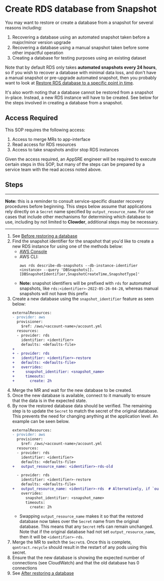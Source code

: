 # Create RDS database from Snapshot

You may want to restore or create a database from a snapshot for several reasons including:

1. Recovering a database using an automated snapshot taken before a major/minor version upgrade
2. Recovering a database using a manual snapshot taken before some other impactful operation
3. Creating a database for testing purposes using an existing dataset

Note that by default RDS only takes **automated snapshots every 24 hours**, so if you wish to recover a database with minimal data loss, and don't have a manual snapshot or pre-upgrade automated snapshot, then you probably want to look at [Restore RDS database to a specific point in time](#restore-rds-database-to-a-specific-point-in-time).

It's also worth noting that a database cannot be restored from a snapshot in-place. Instead, a new RDS instance will have to be created. See below for the steps involved in creating a database from a snapshot.

## Access Required

This SOP requires the following access:

1. Access to merge MRs to app-interface
2. Read access for RDS resources
3. Access to take snapshots and/or stop RDS instances

Given the access required, an AppSRE engineer will be required to execute certain steps in this SOP, but many of the steps can be prepared by a service team with the read access noted above.

## Steps

----

**Note:** this is a reminder to consult service-specific disaster recovery procedures before beginning. This steps below assume that applications rely directly on a `Secret` name specified by `output_resource_name`. For use cases that include other mechanisms for determining which database to use, including by not limited to **Clowder**, additional steps may be necessary.

----

1. See [Before restoring a database](/docs/aws/sop/common-database-restore-activities.md#before-restoring-a-database)
2. Find the snapshot identifier for the snapshot that you'd like to create a new RDS instance for using one of the methods below:
   * [AWS Console](https://docs.aws.amazon.com/AmazonRDS/latest/UserGuide/USER_RestoreFromSnapshot.html#USER_RestoreFromSnapshot.Restoring)
   * AWS CLI:
        ```
        aws rds describe-db-snapshots --db-instance-identifier <instance> --query 'DBSnapshots[].[DBSnapshotIdentifier,SnapshotCreateTime,SnapshotType]'
        ```
   * **Note:** snapshot identifiers will be prefixed with `rds` for automated snapshots, like `rds:<identifier>-2022-05-26-04-28`, whereas manual snapshots will not have this prefix
3. Create a new database using the `snapshot_identifier` feature as seen below:
    ```diff
    externalResources:
    - provider: aws
      provisioner:
        $ref: /aws/<account-name>/account.yml
      resources:
      - provider: rds
        identifier: <identifier>
        defaults: <defaults-file>
    +
    + - provider: rds
    +   identifier: <identifier>-restore
    +   defaults: <defaults-file>
    +   overrides:
    +     snapshot_identifier: <snapshot_name>
    +     timeouts:
    +       create: 2h
    ```
4. Merge the MR and wait for the new database to be created.
5. Once the new database is available, connect to it manually to ensure that the data is in the expected state.
6. By now the restored database data should be verified. The remaining step is to update the `Secret` to match the secret of the original database. This prevents the need for changing anything at the application level. An example can be seen below.
    ```diff
    externalResources:
    - provider: aws
      provisioner:
        $ref: /aws/<account-name>/account.yml
      resources:
      - provider: rds
        identifier: <identifier>
        defaults: <defaults-file>
    +   output_resource_name: <identifier>-rds-old
    
      - provider: rds
        identifier: <identifier>-restore
        defaults: <defaults-file>
    +   output_resource_name: <identifier>-rds  # Alternatively, if `output_resource_name` was already set on the original database, use that value
        overrides:
          snapshot_identifier: <snapshot_name>
          timeouts:
            create: 2h
    ```
   * Swapping `output_resource_name` makes it so that the restored database now takes over the `Secret` name from the original database. This means that any `Secret` refs can remain unchanged. Note that if the original database had not set `output_resource_name`, then it will be `<identifier>-rds`.
7. Merge the MR to switch the `Secret`s. Once this is complete, `qontract.recycle` should result in the restart of any pods using this secret.
8. Ensure that the new database is showing the expected number of connections (see CloudWatch) and that the old database has 0 connections
9. See [After restoring a database](/docs/aws/sop/common-database-restore-activities.md#after-restoring-a-database)
